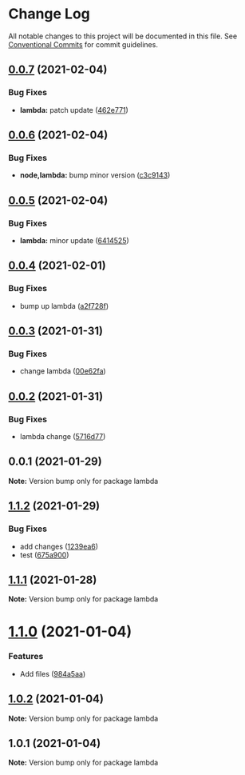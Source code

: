 # Change Log

All notable changes to this project will be documented in this file.
See [Conventional Commits](https://conventionalcommits.org) for commit guidelines.

## [0.0.7](https://github.com/kasada/docker-images-monorepo/compare/lambda@0.0.6...lambda@0.0.7) (2021-02-04)


### Bug Fixes

* **lambda:** patch update ([462e771](https://github.com/kasada/docker-images-monorepo/commit/462e77116adbae672e23cba8fa8d4c70e85d3905))





## [0.0.6](https://github.com/kasada/docker-images-monorepo/compare/lambda@0.0.5...lambda@0.0.6) (2021-02-04)


### Bug Fixes

* **node,lambda:** bump minor version ([c3c9143](https://github.com/kasada/docker-images-monorepo/commit/c3c914366521a64724eddfc3be78e007406d3b80))





## [0.0.5](https://github.com/kasada/docker-images-monorepo/compare/lambda@0.0.4...lambda@0.0.5) (2021-02-04)


### Bug Fixes

* **lambda:** minor update ([6414525](https://github.com/kasada/docker-images-monorepo/commit/6414525de17d7016f0e70f96c365324f19cfcfdc))





## [0.0.4](https://github.com/kasada/docker-images-monorepo/compare/lambda@0.0.3...lambda@0.0.4) (2021-02-01)


### Bug Fixes

* bump up lambda ([a2f728f](https://github.com/kasada/docker-images-monorepo/commit/a2f728f10d15fad8f589b5805d9cf77e140d8e0f))





## [0.0.3](https://github.com/kasada/docker-images-monorepo/compare/lambda@0.0.2...lambda@0.0.3) (2021-01-31)


### Bug Fixes

* change lambda ([00e62fa](https://github.com/kasada/docker-images-monorepo/commit/00e62fad6f053d7ba38ce5f137aff4b8cabd088b))





## [0.0.2](https://github.com/kasada/docker-images-monorepo/compare/lambda@0.0.1...lambda@0.0.2) (2021-01-31)


### Bug Fixes

* lambda change ([5716d77](https://github.com/kasada/docker-images-monorepo/commit/5716d77754b84d8b5363e285e3385e61d8578c68))





## 0.0.1 (2021-01-29)

**Note:** Version bump only for package lambda





## [1.1.2](https://github.com/DavidHe1127/docker-images-monorepo/compare/lambda@1.1.1...lambda@1.1.2) (2021-01-29)


### Bug Fixes

* add changes ([1239ea6](https://github.com/DavidHe1127/docker-images-monorepo/commit/1239ea63754ea61cec5b60f4d4dc136d19ade1b1))
* test ([675a900](https://github.com/DavidHe1127/docker-images-monorepo/commit/675a90044ab00f615a62353436f200e96fe86dfd))





## [1.1.1](https://github.com/DavidHe1127/docker-images/compare/lambda@1.1.0...lambda@1.1.1) (2021-01-28)

**Note:** Version bump only for package lambda





# [1.1.0](https://github.com/DavidHe1127/docker-images/compare/lambda@1.0.2...lambda@1.1.0) (2021-01-04)


### Features

* Add files ([984a5aa](https://github.com/DavidHe1127/docker-images/commit/984a5aaf8cc3d689fbb2516656e9c7397728ba49))





## [1.0.2](https://github.com/DavidHe1127/docker-images/compare/lambda@1.0.1...lambda@1.0.2) (2021-01-04)

**Note:** Version bump only for package lambda





## 1.0.1 (2021-01-04)

**Note:** Version bump only for package lambda
